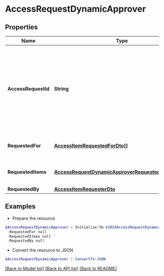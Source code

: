 # AccessRequestDynamicApprover
## Properties

Name | Type | Description | Notes
------------ | ------------- | ------------- | -------------
**AccessRequestId** | **String** | The unique ID of the access request object. Can be used with the [access request status endpoint](https://developer.sailpoint.com/idn/api/beta/list-access-request-status) to get the status of the request.  | 
**RequestedFor** | [**AccessItemRequestedForDto[]**](AccessItemRequestedForDto.md) | Identities access was requested for. | 
**RequestedItems** | [**AccessRequestDynamicApproverRequestedItemsInner[]**](AccessRequestDynamicApproverRequestedItemsInner.md) | The access items that are being requested. | 
**RequestedBy** | [**AccessItemRequesterDto**](AccessItemRequesterDto.md) |  | 

## Examples

- Prepare the resource
```powershell
$AccessRequestDynamicApprover = Initialize-Tm.V2024AccessRequestDynamicApprover  -AccessRequestId 4b4d982dddff4267ab12f0f1e72b5a6d `
 -RequestedFor null `
 -RequestedItems null `
 -RequestedBy null
```

- Convert the resource to JSON
```powershell
$AccessRequestDynamicApprover | ConvertTo-JSON
```

[[Back to Model list]](../README.md#documentation-for-models) [[Back to API list]](../README.md#documentation-for-api-endpoints) [[Back to README]](../README.md)

